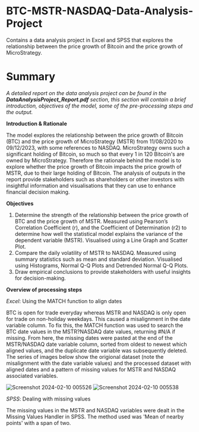 # BTC-MSTR-NASDAQ-Data-Analysis-Project
Contains a data analysis project in Excel and SPSS that explores the relationship between the price growth of Bitcoin and the price growth of MicroStrategy.

# Summary
_A detailed report on the data analysis project can be found in the **DataAnalysisProject_Report.pdf** section, this section will contain a brief introduction, objectives of the model, some of the pre-processing steps and the output._

**Introduction & Rationale**

The model explores the relationship between the price growth of Bitcoin (BTC) and the price growth of MicroStrategy (MSTR) from 11/08/2020 to 09/12/2023, with some references to NASDAQ. MicroStrategy owns such a significant holding of Bitcoin, so much so that every 1 in 120 Bitcoin's are owned by MicroStrategy. Therefore the rationale behind the model is to explore whether the price growth of Bitcoin impacts the price growth of MSTR, due to their large holding of Bitcoin. The analysis of outputs in the report provide stakeholders such as shareholders or other investors with insightful information and visualisations that they can use to enhance financial decision making.

**Objectives**

1. Determine the strength of the relationship between the price growth of BTC and the price growth of MSTR.
   Measured using Pearson’s Correlation Coefficient (r), and the Coefficient of Determination (r2) to determine how well the statistical model explains the variance of the dependent variable (MSTR). 
   Visualised using a Line Graph and Scatter Plot.
3. Compare the daily volatility of MSTR to NASDAQ.
   Measured using summary statistics such as mean and standard deviation.
   Visualised using Histograms, Normal Q-Q Plots and Detrended Normal Q-Q Plots.
4. Draw empirical conclusions to provide stakeholders with useful insights for decision-making.

**Overview of processing steps**

_Excel_: Using the MATCH function to align dates

BTC is open for trade everyday whereas MSTR and NASDAQ is only open for trade on non-holiday weekdays. This caused a misalignment in the date variable column. To fix this, the MATCH function was used to search the BTC date values in the MSTR?NASDAQ date values, returning #N/A if missing. From here, the missing dates were pasted at the end of the MSTR/NASDAQ date variable column, sorted from oldest to newest which aligned values, and the duplicate date variable was subsequently deleted. The series of images below show the origional dataset (note the misalignment with the date variable values) and the processed dataset with aligned dates and a pattern of missing values for MSTR and NASDAQ associated variables.

![Screenshot 2024-02-10 005526](https://github.com/Z-G-S/BTC-MSTR-NASDAQ-Data-Analysis-Project/assets/140622522/4b8b4d94-7c8b-4d27-8fb1-7b97f232528f)
![Screenshot 2024-02-10 005538](https://github.com/Z-G-S/BTC-MSTR-NASDAQ-Data-Analysis-Project/assets/140622522/4078cee7-21ae-4b6b-89d7-17e5533f433a)

_SPSS_: Dealing with missing values

The missing values in the MSTR and NASDAQ variables were dealt in the Missing Values Handler in SPSS. The method used was 'Mean of nearby points' with a span of two.
